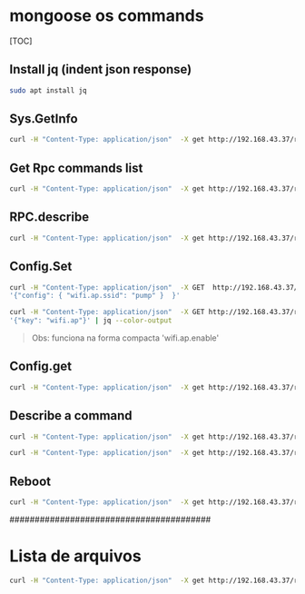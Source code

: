 # mongoose os commands

[TOC]

## Install jq (indent json response)
```bash
sudo apt install jq
```


## Sys.GetInfo
```bash
curl -H "Content-Type: application/json"  -X get http://192.168.43.37/rpc/Sys.GetInfo |jq
```

## Get Rpc commands list
```bash
curl -H "Content-Type: application/json"  -X get http://192.168.43.37/rpc/rpc.list |jq 

```

## RPC.describe
```bash
curl -H "Content-Type: application/json"  -X get http://192.168.43.37/rpc/rpc.describe -d  '{"name": "Config.Set"}' | jq 

```



## Config.Set 
```bash
curl -H "Content-Type: application/json"  -X GET  http://192.168.43.37/rpc/Config.Set -d \
'{"config": { "wifi.ap.ssid": "pump" }  }'

curl -H "Content-Type: application/json"  -X GET http://192.168.43.37/rpc/Config.Get -d \
'{"key": "wifi.ap"}' | jq --color-output 
```
> Obs: funciona na forma compacta 'wifi.ap.enable'


## Config.get
```bash
curl -H "Content-Type: application/json"  -X get http://192.168.43.37/rpc/Config.Get  | jq --color-output .wifi.ap
```

## Describe a command
```bash
curl -H "Content-Type: application/json"  -X get http://192.168.43.37/rpc/rpc.describe -d '{"name": "Config.Save"}'
```

```bash
curl -H "Content-Type: application/json"  -X get http://192.168.43.37/rpc/config.save -d '{"wifi.ap"}'
```

## Reboot
```bash
curl -H "Content-Type: application/json"  -X get http://192.168.43.37/rpc/Sys.reboot 
```

########################################

# Lista de arquivos
```bash
curl -H "Content-Type: application/json"  -X get http://192.168.43.37/rpc/FS.ListExt |jq
```
